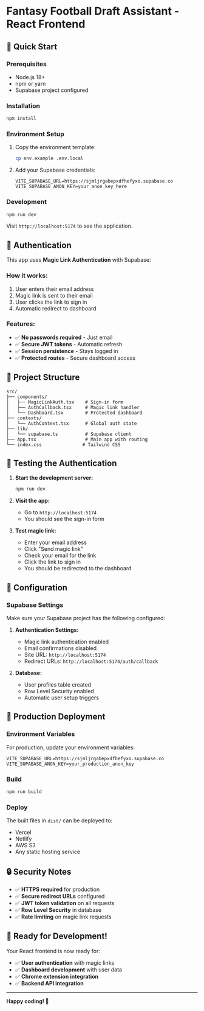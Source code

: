 # Fantasy Football Draft Assistant - React Frontend

## 🚀 Quick Start

### Prerequisites
- Node.js 18+ 
- npm or yarn
- Supabase project configured

### Installation
```bash
npm install
```

### Environment Setup
1. Copy the environment template:
   ```bash
   cp env.example .env.local
   ```

2. Add your Supabase credentials:
   ```env
   VITE_SUPABASE_URL=https://sjmljrgabepxdfhefyxo.supabase.co
   VITE_SUPABASE_ANON_KEY=your_anon_key_here
   ```

### Development
```bash
npm run dev
```

Visit `http://localhost:5174` to see the application.

## 🔐 Authentication

This app uses **Magic Link Authentication** with Supabase:

### How it works:
1. User enters their email address
2. Magic link is sent to their email
3. User clicks the link to sign in
4. Automatic redirect to dashboard

### Features:
- ✅ **No passwords required** - Just email
- ✅ **Secure JWT tokens** - Automatic refresh
- ✅ **Session persistence** - Stays logged in
- ✅ **Protected routes** - Secure dashboard access

## 📁 Project Structure

```
src/
├── components/
│   ├── MagicLinkAuth.tsx    # Sign-in form
│   ├── AuthCallback.tsx     # Magic link handler
│   └── Dashboard.tsx        # Protected dashboard
├── contexts/
│   └── AuthContext.tsx      # Global auth state
├── lib/
│   └── supabase.ts          # Supabase client
├── App.tsx                  # Main app with routing
└── index.css               # Tailwind CSS
```

## 🎯 Testing the Authentication

1. **Start the development server:**
   ```bash
   npm run dev
   ```

2. **Visit the app:**
   - Go to `http://localhost:5174`
   - You should see the sign-in form

3. **Test magic link:**
   - Enter your email address
   - Click "Send magic link"
   - Check your email for the link
   - Click the link to sign in
   - You should be redirected to the dashboard

## 🔧 Configuration

### Supabase Settings
Make sure your Supabase project has the following configured:

1. **Authentication Settings:**
   - Magic link authentication enabled
   - Email confirmations disabled
   - Site URL: `http://localhost:5174`
   - Redirect URLs: `http://localhost:5174/auth/callback`

2. **Database:**
   - User profiles table created
   - Row Level Security enabled
   - Automatic user setup triggers

## 🚀 Production Deployment

### Environment Variables
For production, update your environment variables:

```env
VITE_SUPABASE_URL=https://sjmljrgabepxdfhefyxo.supabase.co
VITE_SUPABASE_ANON_KEY=your_production_anon_key
```

### Build
```bash
npm run build
```

### Deploy
The built files in `dist/` can be deployed to:
- Vercel
- Netlify
- AWS S3
- Any static hosting service

## 🔒 Security Notes

- ✅ **HTTPS required** for production
- ✅ **Secure redirect URLs** configured
- ✅ **JWT token validation** on all requests
- ✅ **Row Level Security** in database
- ✅ **Rate limiting** on magic link requests

## 🎉 Ready for Development!

Your React frontend is now ready for:
- ✅ **User authentication** with magic links
- ✅ **Dashboard development** with user data
- ✅ **Chrome extension integration**
- ✅ **Backend API integration**

---

**Happy coding! 🏈**
